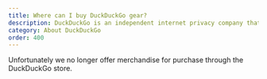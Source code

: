 ```yaml
---
title: Where can I buy DuckDuckGo gear?
description: DuckDuckGo is an independent internet privacy company that offers a private alternative to Google search & Chrome in one free app.
category: About DuckDuckGo
order: 400
---
```


<p>
    Unfortunately we no longer offer merchandise for purchase through the DuckDuckGo store.
</p>
